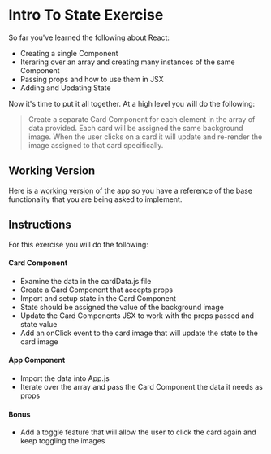 # Intro To State Exercise

So far you've learned the following about React:

- Creating a single Component
- Iteraring over an array and creating many instances of the same Component 
- Passing props and how to use them in JSX
- Adding and Updating State

Now it's time to put it all together. At a high level you will do the following:

> Create a separate Card Component for each element in the array of data provided. Each card will be assigned the same background image.  When the user clicks on a card it will update and re-render the image assigned to that card specifically. 

## Working Version
Here is a [working version](https://codepen.io/jkeohan/live/peZQaz) of the app so you have a reference of the base functionality that you are being asked to implement. 

## Instructions
For this exercise you will do the following:

#### Card Component
- Examine the data in the cardData.js file
- Create a Card Component that accepts props 
- Import and setup state in the Card Component
- State should be assigned the value of the background image
- Update the Card Components JSX to work with the props passed and state value
- Add an onClick event to the card image that will update the state to the card image

#### App Component
- Import the data into App.js
- Iterate over the array and pass the Card Component the data it needs as props

#### Bonus 

- Add a toggle feature that will allow the user to click the card again and keep toggling the images